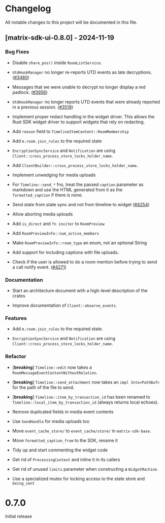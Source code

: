 # Changelog

All notable changes to this project will be documented in this file.

## [matrix-sdk-ui-0.8.0] - 2024-11-19

### Bug Fixes

- Disable `share_pos()` inside `RoomListService`.

- `UtdHookManager` no longer re-reports UTD events as late decryptions.
  ([#3480](https://github.com/matrix-org/matrix-rust-sdk/pull/3480))

- Messages that we were unable to decrypt no longer display a red padlock.
  ([#3956](https://github.com/matrix-org/matrix-rust-sdk/issues/3956))

- `UtdHookManager` no longer reports UTD events that were already reported in a
  previous session.
  ([#3519](https://github.com/matrix-org/matrix-rust-sdk/pull/3519))

- Implement proper redact handling in the widget driver.
 This allows the Rust SDK widget driver to support widgets that
 rely on redacting.

- Add `reason` field to `TimelineItemContent::RoomMembership`

- Add `m.room.join_rules` to the required state

- `EncryptionSyncService` and `Notification` are using
  `Client::cross_process_store_locks_holder_name`.

- Add `ClientBuilder::cross_process_store_locks_holder_name`.

- Implement unwedging for media uploads

- For `Timeline::send_*` fns, treat the passed `caption` parameter as markdown
  and use the HTML generated from it as the `formatted_caption` if there is
  none.

- Send state from state sync and not from timeline to widget
  ([#4254](https://github.com/matrix-org/matrix-rust-sdk/pull/4254))

- Allow aborting media uploads

- Add `is_direct` and `fn inviter` to `RoomPreview`

- Add `RoomPreviewInfo::num_active_members`

- Make `RoomPreviewInfo::room_type` an enum, not an optional String

- Add support for including captions with file uploads.

- Check if the user is allowed to do a room mention before trying to send a call
  notify event.
  ([#4271](https://github.com/matrix-org/matrix-rust-sdk/pull/4271))

### Documentation

- Start an architecture document with a high-level description of the crates

- Improve documentation of `Client::observe_events`.


### Features

- Add `m.room.join_rules` to the required state.

- `EncryptionSyncService` and `Notification` are using
  `Client::cross_process_store_locks_holder_name`.


### Refactor

- [**breaking**] `Timeline::edit` now takes a `RoomMessageEventContentWithoutRelation`.

- [**breaking**] `Timeline::send_attachment` now takes an `impl Into<PathBuf>`
  for the path of the file to send.

- [**breaking**] `Timeline::item_by_transaction_id` has been renamed to
  `Timeline::local_item_by_transaction_id` (always returns local echoes).

- Remove duplicated fields in media event contents

- Use `SendHandle` for media uploads too

- Move `event_cache_store/` to `event_cache/store/` in `matrix-sdk-base`.

- Move `formatted_caption_from` to the SDK, rename it

- Tidy up and start commenting the widget code

- Get rid of `ProcessingContext` and inline it in its callers

- Get rid of unused `limits` parameter when constructing a `WidgetMachine`

- Use a specialized mutex for locking access to the state store and `being_sent`


# 0.7.0

Initial release
